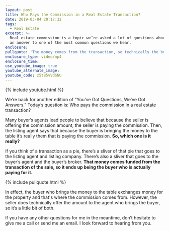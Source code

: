 ```yaml
---
layout: post
title: Who Pays the Commission in a Real Estate Transaction?
date: 2019-03-04 20:17:32
tags:
  - Real Estate
excerpt: >-
  Real estate commission is a topic we’re asked a lot of questions about. Here’s
  an answer to one of the most common questions we hear.
enclosure:
pullquote: 'The money comes from the transaction, so technically the buyer is paying.'
enclosure_type: video/mp4
enclosure_time:
use_youtube_image: true
youtube_alternate_image:
youtube_code: z5t85vVdSNU
---
```


{% include youtube.html %}

We’re back for another edition of “You’ve Got Questions, We’ve Got Answers.” Today’s question is: Who pays the commission in a real estate transaction?

Many buyer’s agents lead people to believe that because the seller is offering the commission amount, the seller is paying the commission. Then, the listing agent says that because the buyer is bringing the money to the table it’s really them that is paying the commission. **So, which one is it really?**

If you think of a transaction as a pie, there’s a sliver of that pie that goes to the listing agent and listing company. There’s also a sliver that goes to the buyer’s agent and the buyer’s broker. **That money comes funded from the transaction of the sale, so it ends up being the buyer who is actually paying for it.**

{% include pullquote.html %}

In effect, the buyer who brings the money to the table exchanges money for the property and that's where the commission comes from. However, the seller does technically offer the amount to the agent who brings the buyer, so it’s a little bit of both.

If you have any other questions for me in the meantime, don’t hesitate to give me a call or send me an email. I look forward to hearing from you.

&nbsp;